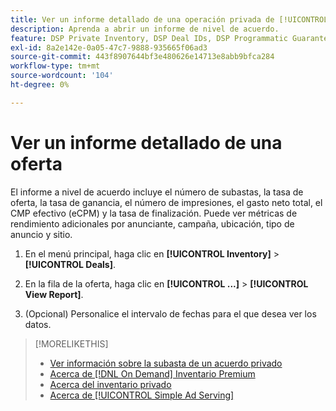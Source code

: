 ```yaml
---
title: Ver un informe detallado de una operación privada de [!UICONTROL On Demand] o [!UICONTROL Simple Ad Serving]
description: Aprenda a abrir un informe de nivel de acuerdo.
feature: DSP Private Inventory, DSP Deal IDs, DSP Programmatic Guaranteed Deals, DSP On Demand Inventory, DSP Simple Ad Serving
exl-id: 8a2e142e-0a05-47c7-9888-935665f06ad3
source-git-commit: 443f8907644bf3e480626e14713e8abb9bfca284
workflow-type: tm+mt
source-wordcount: '104'
ht-degree: 0%

---
```


# Ver un informe detallado de una oferta

El informe a nivel de acuerdo incluye el número de subastas, la tasa de oferta, la tasa de ganancia, el número de impresiones, el gasto neto total, el CMP efectivo (eCPM) y la tasa de finalización. Puede ver métricas de rendimiento adicionales por anunciante, campaña, ubicación, tipo de anuncio y sitio.

1. En el menú principal, haga clic en **[!UICONTROL Inventory]** > **[!UICONTROL Deals]**.

1. En la fila de la oferta, haga clic en **[!UICONTROL ...]** > **[!UICONTROL View Report]**.

1. (Opcional) Personalice el intervalo de fechas para el que desea ver los datos.

>[!MORELIKETHIS]
>
>* [Ver información sobre la subasta de un acuerdo privado](/help/dsp/inventory/private-deal-auction-insights.md)
>* [Acerca de [!DNL On Demand] Inventario Premium](on-demand-inventory-about.md)
>* [Acerca del inventario privado](private-inventory-about.md)
>* [Acerca de [!UICONTROL Simple Ad Serving]](simple-deal-about.md)
